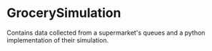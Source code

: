 # GrocerySimulation

Contains data collected from a supermarket's queues and a python implementation of their simulation.
